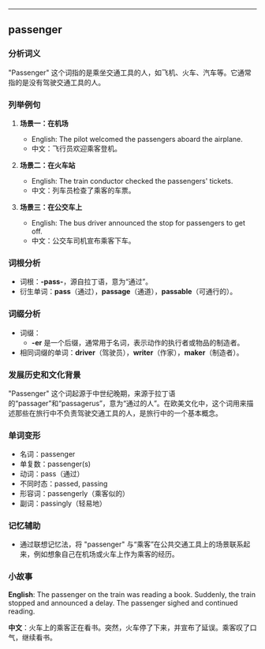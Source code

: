 
---------------
## passenger
### 分析词义
"Passenger" 这个词指的是乘坐交通工具的人，如飞机、火车、汽车等。它通常指的是没有驾驶交通工具的人。

### 列举例句
1. **场景一：在机场**
   - English: The pilot welcomed the passengers aboard the airplane.
   - 中文：飞行员欢迎乘客登机。

2. **场景二：在火车站**
   - English: The train conductor checked the passengers' tickets.
   - 中文：列车员检查了乘客的车票。

3. **场景三：在公交车上**
   - English: The bus driver announced the stop for passengers to get off.
   - 中文：公交车司机宣布乘客下车。

### 词根分析
- 词根：**-pass-**，源自拉丁语，意为“通过”。
- 衍生单词：**pass**（通过），**passage**（通道），**passable**（可通行的）。

### 词缀分析
- 词缀：
  - **-er** 是一个后缀，通常用于名词，表示动作的执行者或物品的制造者。
- 相同词缀的单词：**driver**（驾驶员），**writer**（作家），**maker**（制造者）。

### 发展历史和文化背景
"Passenger" 这个词起源于中世纪晚期，来源于拉丁语的“passager”和“passagerus”，意为“通过的人”。在欧美文化中，这个词用来描述那些在旅行中不负责驾驶交通工具的人，是旅行中的一个基本概念。

### 单词变形
- 名词：passenger
- 单复数：passenger(s)
- 动词：pass（通过）
- 不同时态：passed, passing
- 形容词：passengerly（乘客似的）
- 副词：passingly（轻易地）

### 记忆辅助
- 通过联想记忆法，将 "passenger" 与“乘客”在公共交通工具上的场景联系起来，例如想象自己在机场或火车上作为乘客的经历。

### 小故事
**English**: The passenger on the train was reading a book. Suddenly, the train stopped and announced a delay. The passenger sighed and continued reading.

**中文**：火车上的乘客正在看书。突然，火车停了下来，并宣布了延误。乘客叹了口气，继续看书。

